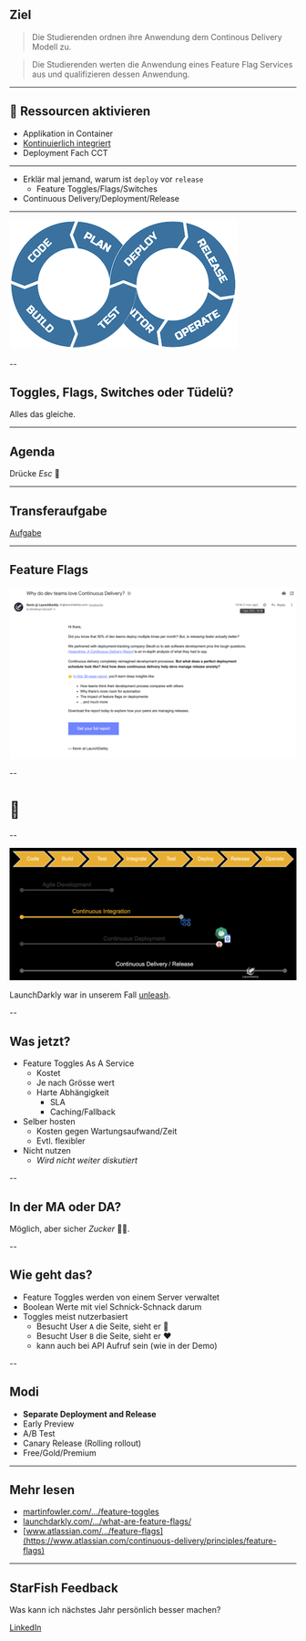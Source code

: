 ## Ziel

> Die Studierenden ordnen ihre Anwendung dem Continous Delivery Modell zu.

> Die Studierenden werten die Anwendung eines Feature Flag Services aus und qualifizieren dessen Anwendung.

---

## 🎒 Ressourcen aktivieren

- Applikation in Container
- [Kontinuierlich integriert](/swdt/docs/techniques/continuous-integration)
- Deployment Fach CCT
---
- Erklär mal jemand, warum ist `deploy` vor `release`
  + Feature Toggles/Flags/Switches
- Continuous Delivery/Deployment/Release
---
![devops8](assets/devops8.png)

--

## Toggles, Flags, Switches oder Tüdelü?

Alles das gleiche.

---

## Agenda

Drücke _Esc_ 🔘

---

## Transferaufgabe

[Aufgabe](/swdt/tasks/swagger)

---

## Feature Flags

![launchdarkly](assets/launchdarkly.png)

--

# 🎥

--

![ci-cd](assets/ci-cd.png)

LaunchDarkly war in unserem Fall [unleash](https://docs.getunleash.io/).

--

## Was jetzt?

- Feature Toggles As A Service
  + Kostet
  + Je nach Grösse wert
  + Harte Abhängigkeit
    * SLA
    * Caching/Fallback
- Selber hosten
  + Kosten gegen Wartungsaufwand/Zeit
  + Evtl. flexibler
- Nicht nutzen
  + _Wird nicht weiter diskutiert_

--

## In der MA oder DA?

Möglich, aber sicher _Zucker_ 🍰🍡.

-- 

## Wie geht das?

- Feature Toggles werden von einem Server verwaltet
- Boolean Werte mit viel Schnick-Schnack darum
- Toggles meist nutzerbasiert
  + Besucht User `A` die Seite, sieht er 💚
  + Besucht User `B` die Seite, sieht er ❤️
  + kann auch bei API Aufruf sein (wie in der Demo) 

--

## Modi

- **Separate Deployment and Release**
- Early Preview
- A/B Test
- Canary Release (Rolling rollout)
- Free/Gold/Premium

---

## Mehr lesen

- [martinfowler.com/.../feature-toggles](https://martinfowler.com/articles/feature-toggles.html)
- [launchdarkly.com/.../what-are-feature-flags/](https://launchdarkly.com/blog/what-are-feature-flags/)
- [www.atlassian.com/.../feature-flags](https://www.atlassian.com/continuous-delivery/principles/feature-flags)

---

## StarFish Feedback

Was kann ich nächstes Jahr persönlich besser machen?

[LinkedIn](https://www.linkedin.com/in/meyerdominik/)